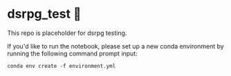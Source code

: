 # dsrpg_test 🧙

This repo is placeholder for dsrpg testing.  

If you'd like to run the notebook, please set up a new conda environment by running the following command prompt input:

```
conda env create -f environment.yml
```
